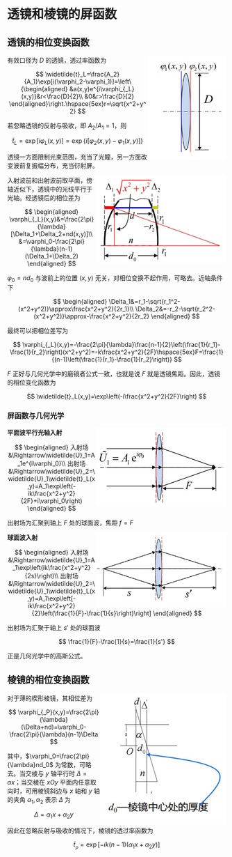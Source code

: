 # 透镜和棱镜的屏函数

## 透镜的相位变换函数

<div style="float: right; clear: both;" align="left">
    <img src="./images/透镜和棱镜的屏函数/透镜.png" width="180" height="240">
</div>

有效口径为 $D$ 的透镜，透过率函数为

$$
\widetilde{t}_L=\frac{A_2}{A_1}\exp[i(\varphi_2-\varphi_1)]=\left\{\begin{aligned}
    &a(x,y)e^{i\varphi_{_L}(x,y)}&r<\frac{D}{2}\\
    &0&r>\frac{D}{2}
\end{aligned}\right.\hspace{5ex}r=\sqrt{x^2+y^2}
$$

若忽略透镜的反射与吸收，即 $A_2/A_1=1$，则

$$
\widetilde{t}_L=\exp[i\varphi_L(x,y)]=\exp\{i[\varphi_2(x,y)-\varphi_1(x,y)]\}
$$

透镜一方面限制光束范围，充当了光瞳，另一方面改变波前复振幅分布，充当衍射屏。

<div style="float: right; clear: both;" align="left">
    <img src="./images/透镜和棱镜的屏函数/透镜的相位变化.png" width="300" height="200">
</div>

入射波前和出射波前取平面，傍轴近似下，透镜中的光线平行于光轴。经透镜后的相位差为

$$
\begin{aligned}
    \varphi_{_L}(x,y)&=\frac{2\pi}{\lambda}[\Delta_1+\Delta_2+nd(x,y)]\\
    &=\varphi_0-\frac{2\pi}{\lambda}(n-1)(\Delta_1+\Delta_2)
\end{aligned}
$$

$\varphi_0=nd_0$ 与波前上的位置 $(x,y)$ 无关，对相位变换不起作用，可略去。近轴条件下

$$
\begin{aligned}
    \Delta_1&=r_1-\sqrt{r_1^2-(x^2+y^2)}\approx\frac{x^2+y^2}{2r_1}\\
    \Delta_2&=-r_2-\sqrt{r_2^2-(x^2+y^2)}\approx-\frac{x^2+y^2}{2r_2}
\end{aligned}
$$

最终可以把相位差写为

$$
\varphi_{_L}(x,y)=-\frac{2\pi}{\lambda}\frac{n-1}{2}\left(\frac{1}{r_1}-\frac{1}{r_2}\right)(x^2+y^2)=-k\frac{x^2+y^2}{2F}\hspace{5ex}F=\frac{1}{(n-1)\left(\frac{1}{r_1}-\frac{1}{r_2}\right)}
$$

$F$ 正好与几何光学中的磨镜者公式一致，也就是说 $F$ 就是透镜焦距。因此，透镜的相位变化函数为

$$
\widetilde{t}_L(x,y)=\exp\left(-i\frac{x^2+y^2}{2F}\right)
$$

### 屏函数与几何光学

<div style="float: right; clear: both;" align="left">
    <img src="./images/透镜和棱镜的屏函数/平行光入射透镜.png" width="300" height="180">
</div>

**平面波平行光轴入射**

$$
\begin{aligned}
    入射场&\Rightarrow\widetilde{U}_1=A_1e^{i\varphi_0}\\
    出射场&\Rightarrow\widetilde{U}_2=\widetilde{U}_1\widetilde{t}_L(x,y)=A_1\exp\left(-ik\frac{x^2+y^2}{2F}+i\varphi_0\right)
\end{aligned}
$$

出射场为汇聚到轴上 $F$ 处的球面波，焦距 $f=F$

<div style="float: right; clear: both;" align="left">
    <img src="./images/透镜和棱镜的屏函数/球面波入射透镜.png" width="300" height="170">
</div>

**球面波入射**

$$
\begin{aligned}
    入射场&\Rightarrow\widetilde{U}_1=A_1\exp\left(ik\frac{x^2+y^2}{2s}\right)\\
    出射场&\Rightarrow\widetilde{U}_2=\widetilde{U}_1\widetilde{t}_L(x,y)=A_1\exp\left[-ik\frac{x^2+y^2}{2}\left(\frac{1}{F}-\frac{1}{s}\right)\right]
\end{aligned}
$$

出射场为汇聚于轴上 $s'$ 处的球面波

$$
\frac{1}{F}-\frac{1}{s}=\frac{1}{s'}
$$

正是几何光学中的高斯公式。

## 棱镜的相位变换函数

<div style="float: right; clear: both;" align="left">
    <img src="./images/透镜和棱镜的屏函数/棱镜的相位变化.png" width="290" height="300">
</div>

对于薄的楔形棱镜，其相位差为

$$
\varphi_{_P}(x,y)=\frac{2\pi}{\lambda}(\Delta+nd)=\varphi_0-\frac{2\pi}{\lambda}(n-1)\Delta
$$

其中，$\varphi_0=\frac{2\pi}{\lambda}nd_0$ 为常数，可略去。当交棱与 $y$ 轴平行时 $\Delta=\alpha x$；当交棱在 $xOy$ 平面内任意取向时，可用棱镜斜边与 $x$ 轴和 $y$ 轴的夹角 $\alpha_1,\alpha_2$ 表示 $\Delta$ 为

$$
\Delta=\alpha_1x+\alpha_2y
$$

因此在忽略反射与吸收的情况下，棱镜的透过率函数为

$$
\widetilde{t}_{_P}=\exp[-ik(n-1)(\alpha_1 x+\alpha_2y)]
$$